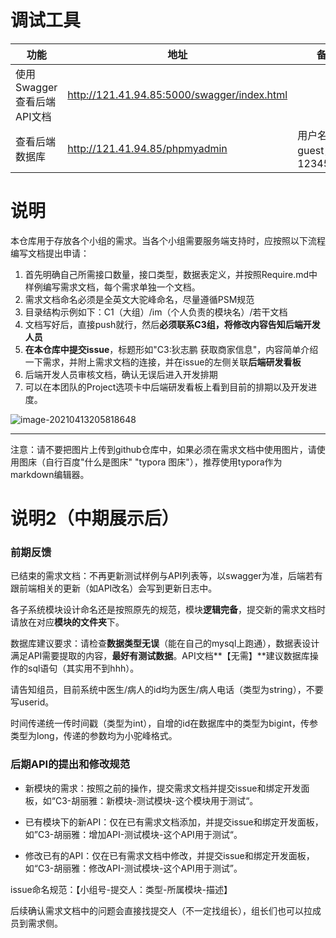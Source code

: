 # 调试工具

| 功能                       | 地址                                        | 备注                       |
| -------------------------- | ------------------------------------------- | -------------------------- |
| 使用Swagger查看后端API文档 | http://121.41.94.85:5000/swagger/index.html |                            |
| 查看后端数据库             | http://121.41.94.85/phpmyadmin              | 用户名guest，密码123456789 |



# 说明

本仓库用于存放各个小组的需求。当各个小组需要服务端支持时，应按照以下流程编写文档提出申请：

1. 首先明确自己所需接口数量，接口类型，数据表定义，并按照Require.md中样例编写需求文档，每个需求单独一个文档。
2. 需求文档命名必须是全英文大驼峰命名，尽量遵循PSM规范
3. 目录结构示例如下：C1（大组）/im（个人负责的模块名）/若干文档
4. 文档写好后，直接push就行，然后**必须联系C3组，将修改内容告知后端开发人员**
5. **在本仓库中提交issue**，标题形如"C3:狄志鹏 获取商家信息"，内容简单介绍一下需求，并附上需求文档的连接，并在issue的左侧关联**后端研发看板**
6. 后端开发人员审核文档，确认无误后进入开发排期
7. 可以在本团队的Project选项卡中后端研发看板上看到目前的排期以及开发进度。

![image-20210413205818648](https://tva1.sinaimg.cn/large/008eGmZEly1gpiey540gaj320m0u0gse.jpg)

---

注意：请不要把图片上传到github仓库中，如果必须在需求文档中使用图片，请使用图床（自行百度"什么是图床" "typora 图床"），推荐使用typora作为markdown编辑器。



# 说明2（中期展示后）

### 前期反馈

已结束的需求文档：不再更新测试样例与API列表等，以swagger为准，后端若有跟前端相关的更新（如API改名）会写到更新日志中。

各子系统模块设计命名还是按照原先的规范，模块**逻辑完备**，提交新的需求文档时请放在对应**模块的文件夹**下。

数据库建议要求：请检查**数据类型无误**（能在自己的mysql上跑通），数据表设计满足API需要提取的内容，**最好有测试数据**。API文档**【无需】**建议数据库操作的sql语句（其实用不到hhh）。

请告知组员，目前系统中医生/病人的id均为医生/病人电话（类型为string），不要写userid。

时间传递统一传时间戳（类型为int），自增的id在数据库中的类型为bigint，传参类型为long，传递的参数均为小驼峰格式。



### 后期API的提出和修改规范

- 新模块的需求：按照之前的操作，提交需求文档并提交issue和绑定开发面板，如“C3-胡丽雅：新模块-测试模块-这个模块用于测试“。

- 已有模块下的新API：仅在已有需求文档添加，并提交issue和绑定开发面板，如”C3-胡丽雅：增加API-测试模块-这个API用于测试“。

- 修改已有的API：仅在已有需求文档中修改，并提交issue和绑定开发面板，如“C3-胡丽雅：修改API-测试模块-这个API用于测试”。

issue命名规范：【小组号-提交人：类型-所属模块-描述】

后续确认需求文档中的问题会直接找提交人（不一定找组长），组长们也可以拉成员到需求侧。